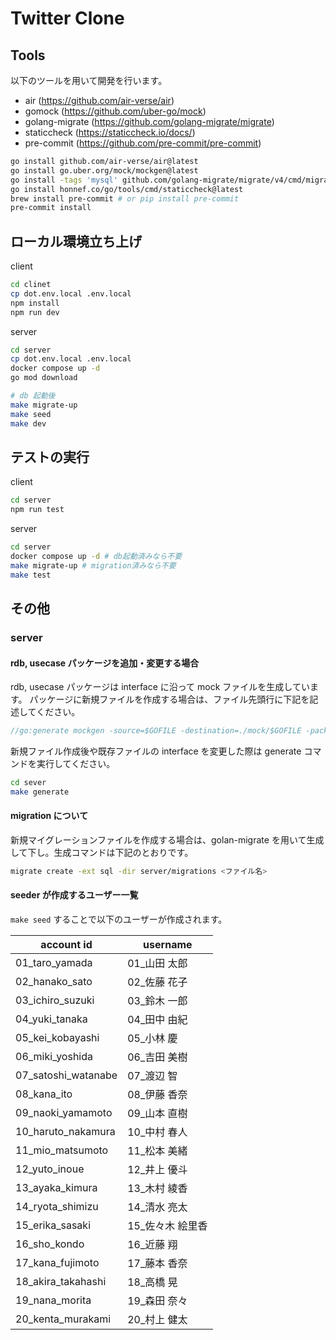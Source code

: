 # Twitter Clone

## Tools

以下のツールを用いて開発を行います。

- air (https://github.com/air-verse/air)
- gomock (https://github.com/uber-go/mock)
- golang-migrate (https://github.com/golang-migrate/migrate)
- staticcheck (https://staticcheck.io/docs/)
- pre-commit (https://github.com/pre-commit/pre-commit)

```sh
go install github.com/air-verse/air@latest
go install go.uber.org/mock/mockgen@latest
go install -tags 'mysql' github.com/golang-migrate/migrate/v4/cmd/migrate@latest
go install honnef.co/go/tools/cmd/staticcheck@latest
brew install pre-commit # or pip install pre-commit
pre-commit install
```

## ローカル環境立ち上げ

client

```sh
cd clinet
cp dot.env.local .env.local
npm install
npm run dev
```

server

```sh
cd server
cp dot.env.local .env.local
docker compose up -d
go mod download

# db 起動後
make migrate-up
make seed
make dev
```

## テストの実行

client

```sh
cd server
npm run test
```

server

```sh
cd server
docker compose up -d # db起動済みなら不要
make migrate-up # migration済みなら不要
make test
```

## その他

### server

#### rdb, usecase パッケージを追加・変更する場合

rdb, usecase パッケージは interface に沿って mock ファイルを生成しています。
パッケージに新規ファイルを作成する場合は、ファイル先頭行に下記を記述してください。

```go
//go:generate mockgen -source=$GOFILE -destination=./mock/$GOFILE -package=mock_$GOPACKAGE
````

新規ファイル作成後や既存ファイルの interface を変更した際は generate コマンドを実行してください。

```sh
cd sever
make generate
```

#### migration について

新規マイグレーションファイルを作成する場合は、golan-migrate を用いて生成して下し。生成コマンドは下記のとおりです。

```sh
migrate create -ext sql -dir server/migrations <ファイル名>
```

#### seeder が作成するユーザー一覧

`make seed` することで以下のユーザーが作成されます。

| account id          | username          |
| ------------------- | ----------------- |
| 01_taro_yamada      | 01\_山田 太郎     |
| 02_hanako_sato      | 02\_佐藤 花子     |
| 03_ichiro_suzuki    | 03\_鈴木 一郎     |
| 04_yuki_tanaka      | 04\_田中 由紀     |
| 05_kei_kobayashi    | 05\_小林 慶       |
| 06_miki_yoshida     | 06\_吉田 美樹     |
| 07_satoshi_watanabe | 07\_渡辺 智       |
| 08_kana_ito         | 08\_伊藤 香奈     |
| 09_naoki_yamamoto   | 09\_山本 直樹     |
| 10_haruto_nakamura  | 10\_中村 春人     |
| 11_mio_matsumoto    | 11\_松本 美緒     |
| 12_yuto_inoue       | 12\_井上 優斗     |
| 13_ayaka_kimura     | 13\_木村 綾香     |
| 14_ryota_shimizu    | 14\_清水 亮太     |
| 15_erika_sasaki     | 15\_佐々木 絵里香 |
| 16_sho_kondo        | 16\_近藤 翔       |
| 17_kana_fujimoto    | 17\_藤本 香奈     |
| 18_akira_takahashi  | 18\_高橋 晃       |
| 19_nana_morita      | 19\_森田 奈々     |
| 20_kenta_murakami   | 20\_村上 健太     |
